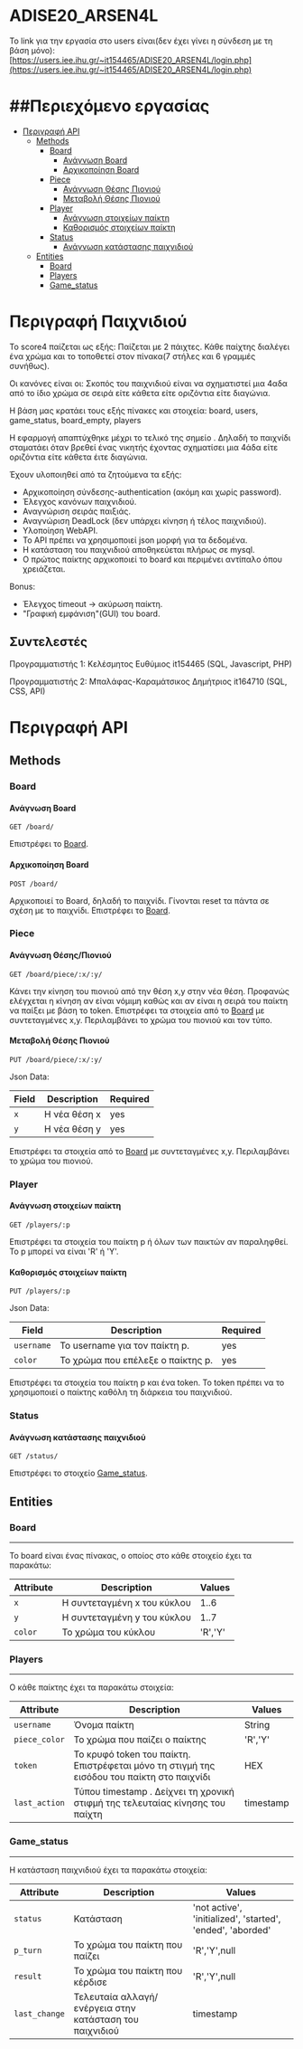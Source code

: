 # ADISE20_ARSEN4L

Το link για την εργασία στο users είναι(δεν έχει γίνει η σύνδεση με τη βάση μόνο):
[https://users.iee.ihu.gr/~it154465/ADISE20_ARSEN4L/login.php](https://users.iee.ihu.gr/~it154465/ADISE20_ARSEN4L/login.php) 






##Περιεχόμενο εργασίας 
=================
   * [Περιγραφή API](#περιγραφή-api)
      * [Methods](#methods)
         * [Board](#board)
            * [Ανάγνωση Board](#ανάγνωση-board)
            * [Αρχικοποίηση Board](#αρχικοποίηση-board)
         * [Piece](#piece)
            * [Ανάγνωση Θέσης Πιονιού](#ανάγνωση-θέσης-πιονιού)
            * [Μεταβολή Θέσης Πιονιού](#μεταβολή-θέσης-πιονιού)
         * [Player](#player)
            * [Ανάγνωση στοιχείων παίκτη](#ανάγνωση-στοιχείων-παίκτη)
            * [Καθορισμός στοιχείων παίκτη](#καθορισμός-στοιχείων-παίκτη)
         * [Status](#status)
            * [Ανάγνωση κατάστασης παιχνιδιού](#ανάγνωση-κατάστασης-παιχνιδιού)
      * [Entities](#entities)
         * [Board](#board-1)
         * [Players](#players)
         * [Game_status](#game_status)


# Περιγραφή Παιχνιδιού

Το score4 παίζεται ως εξής: Παίζεται με 2 πάιχτες. Κάθε παίχτης διαλέγει ένα χρώμα και το τοποθετεί στον πίνακα(7 στήλες και 6 γραμμές συνήθως).

Οι κανόνες είναι οι: Σκοπός του παιχνιδιού είναι να σχηματιστεί μια 4αδα από το ίδιο χρώμα σε σειρά είτε κάθετα είτε οριζόντια είτε διαγώνια.

Η βάση μας κρατάει τους εξής πίνακες και στοιχεία: board, users, game_status, board_empty, players

Η εφαρμογή απαπτύχθηκε μέχρι το τελικό της σημείο . Δηλαδή το παιχνίδι σταματάει όταν βρεθεί ένας νικητής έχοντας σχηματίσει μια 4άδα είτε οριζόντια είτε κάθετα έιτε διαγώνια.

Έχουν υλοποιηθεί από τα ζητούμενα τα εξής: 

   - Αρχικοποίηση σύνδεσης-authentication (ακόμη και χωρίς password).
   - Έλεγχος κανόνων παιχνιδιού.
   - Αναγνώριση σειράς παιξιάς.
   - Αναγνώριση DeadLock (δεν υπάρχει κίνηση ή τέλος παιχνιδιού).
   - Υλοποίηση WebAPI.
   - Το APΙ πρέπει να χρησιμοποιεί json μορφή για τα δεδομένα.
   - Η κατάσταση του παιχνιδιού αποθηκεύεται πλήρως σε mysql.
   - Ο πρώτος παίκτης αρχικοποιεί το board και περιμένει αντίπαλο όπου χρειάζεται. 

Bonus:
   - Έλεγχος timeout → ακύρωση παίκτη.
   - "Γραφική εμφάνιση"(GUI) του board.


## Συντελεστές

Προγραμματιστής 1: Κελέσμητος Ευθύμιος it154465 (SQL, Javascript, PHP)

Προγραμματιστής 2: Μπαλάφας-Καραμάτσικος Δημήτριος it164710 (SQL, CSS,  API)


# Περιγραφή API

## Methods


### Board
#### Ανάγνωση Board

```
GET /board/
```

Επιστρέφει το [Board](#Board).

#### Αρχικοποίηση Board
```
POST /board/
```

Αρχικοποιεί το Board, δηλαδή το παιχνίδι. Γίνονται reset τα πάντα σε σχέση με το παιχνίδι.
Επιστρέφει το [Board](#Board).

### Piece
#### Ανάγνωση Θέσης/Πιονιού

```
GET /board/piece/:x/:y/
```

Κάνει την κίνηση του πιονιού από την θέση x,y στην νέα θέση. Προφανώς ελέγχεται η κίνηση αν είναι νόμιμη καθώς και αν είναι η σειρά του παίκτη να παίξει με βάση το token.
Επιστρέφει τα στοιχεία από το [Board](#Board-1) με συντεταγμένες x,y.
Περιλαμβάνει το χρώμα του πιονιού και τον τύπο.

#### Μεταβολή Θέσης Πιονιού

```
PUT /board/piece/:x/:y/
```
Json Data:

| Field             | Description                 | Required   |
| ----------------- | --------------------------- | ---------- |
| `x`               | Η νέα θέση x                | yes        |
| `y`               | Η νέα θέση y                | yes        |

Επιστρέφει τα στοιχεία από το [Board](#Board-1) με συντεταγμένες x,y.
Περιλαμβάνει το χρώμα του πιονιού.


### Player

#### Ανάγνωση στοιχείων παίκτη
```
GET /players/:p
```

Επιστρέφει τα στοιχεία του παίκτη p ή όλων των παικτών αν παραληφθεί. Το p μπορεί να είναι 'R' ή 'Y'.

#### Καθορισμός στοιχείων παίκτη
```
PUT /players/:p
```
Json Data:

| Field             | Description                 | Required   |
| ----------------- | --------------------------- | ---------- |
| `username`        | Το username για τον παίκτη p. | yes        |
| `color`           | To χρώμα που επέλεξε ο παίκτης p. | yes        |


Επιστρέφει τα στοιχεία του παίκτη p και ένα token. Το token πρέπει να το χρησιμοποιεί ο παίκτης καθόλη τη διάρκεια του παιχνιδιού.

### Status

#### Ανάγνωση κατάστασης παιχνιδιού
```
GET /status/
```

Επιστρέφει το στοιχείο [Game_status](#Game_status).



## Entities


### Board
---------

Το board είναι ένας πίνακας, ο οποίος στο κάθε στοιχείο έχει τα παρακάτω:


| Attribute                | Description                                  | Values                              |
| ------------------------ | -------------------------------------------- | ----------------------------------- |
| `x`                      | H συντεταγμένη x του κύκλου                  | 1..6                                |
| `y`                      | H συντεταγμένη y του κύκλου              | 1..7                                |
| `color`                  | To χρώμα του κύκλου                      | 'R','Y'                             |


### Players
---------

O κάθε παίκτης έχει τα παρακάτω στοιχεία:


| Attribute                | Description                                  | Values                              |
| ------------------------ | -------------------------------------------- | ----------------------------------- |
| `username`               | Όνομα παίκτη                                 | String                              |
| `piece_color`            | To χρώμα που παίζει ο παίκτης                | 'R','Y'                             |
| `token  `                | To κρυφό token του παίκτη. Επιστρέφεται μόνο τη στιγμή της εισόδου του παίκτη στο παιχνίδι | HEX |
| `last_action`            | Τύπου timestamp . Δείχνει τη χρονική στιφμή της τελευταίας κίνησης του παίχτη | timestamp |


### Game_status
---------

H κατάσταση παιχνιδιού έχει τα παρακάτω στοιχεία:


| Attribute                | Description                                  | Values                              |
| ------------------------ | -------------------------------------------- | ----------------------------------- |
| `status  `               | Κατάσταση             | 'not active', 'initialized', 'started', 'ended', 'aborded'     |
| `p_turn`                 | To χρώμα του παίκτη που παίζει        | 'R','Y',null                              |
| `result`                 |  To χρώμα του παίκτη που κέρδισε |'R','Y',null                              |
| `last_change`            | Τελευταία αλλαγή/ενέργεια στην κατάσταση του παιχνιδιού         | timestamp |

